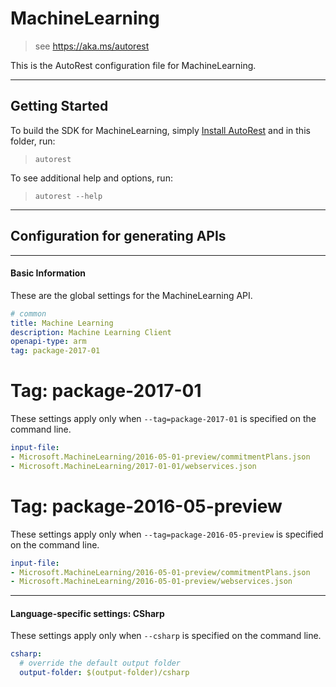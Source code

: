 # MachineLearning
    
> see https://aka.ms/autorest

This is the AutoRest configuration file for MachineLearning.



---
## Getting Started 
To build the SDK for MachineLearning, simply [Install AutoRest](https://aka.ms/autorest/install) and in this folder, run:

> `autorest`

To see additional help and options, run:

> `autorest --help`
---

## Configuration for generating APIs


---
#### Basic Information 
These are the global settings for the MachineLearning API.

``` yaml
# common 
title: Machine Learning
description: Machine Learning Client
openapi-type: arm
tag: package-2017-01

```


# Tag: package-2017-01

These settings apply only when `--tag=package-2017-01` is specified on the command line.

``` yaml $(tag) == 'package-2017-01'
input-file:
- Microsoft.MachineLearning/2016-05-01-preview/commitmentPlans.json
- Microsoft.MachineLearning/2017-01-01/webservices.json

```
 
# Tag: package-2016-05-preview

These settings apply only when `--tag=package-2016-05-preview` is specified on the command line.

``` yaml $(tag) == 'package-2016-05-preview'
input-file:
- Microsoft.MachineLearning/2016-05-01-preview/commitmentPlans.json
- Microsoft.MachineLearning/2016-05-01-preview/webservices.json

```


---
#### Language-specific settings: CSharp

These settings apply only when `--csharp` is specified on the command line.

``` yaml $(csharp)
csharp:
  # override the default output folder
  output-folder: $(output-folder)/csharp
```

